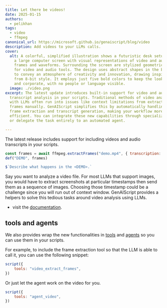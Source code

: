```yaml
---
title: Let there be videos!
date: 2025-01-15
authors:
  - pelikhan
tags:
  - video
  - ffmpeg
canonical_url: https://microsoft.github.io/genaiscript/blog/video
description: Add videos to your LLMs calls.
cover:
  alt: A colorful, simplified illustration shows a futuristic desk setup. There's
    a large computer screen with visual representations of video and audio, like
    frames and waveforms. Surrounding the screen are stylized geometric symbols
    for video and audio tools. The design uses abstract shapes in the background
    to convey an atmosphere of creativity and innovation, drawing inspiration
    from 8-bit style. It employs just five bold colors to keep the look clear
    and corporate, with no people or language visible.
  image: ./video.png
excerpt: The latest update introduces built-in support for video and audio
  transcript analysis in your scripts. Traditional methods of video analysis
  with LLMs often run into issues like context limitations from extracting
  frames manually. GenAIScript simplifies this by automatically handling video
  frame extraction and transcript generation, making your workflow more
  efficient. You can integrate these new capabilities through specialized tools
  or delegate the task entirely to an automated agent.

---
```


The latest release includes support for including videos and audio transcripts in your scripts.

```js wrap
const frames = await ffmpeg.extractFrames("demo.mp4", { transcription: true })
def("DEMO", frames)

$`Describe what happens in the <DEMO>.`
```

Say you want to analyze a video file. For most LLMs that support images, you would have to extract screenshots at particular timestamps then send them as a sequence of images.
Choosing those timestamp could be a challenge since you will run out of context window. GenAIScript provides a helpers to solve this tedious tasks around video analysis using LLMs.

- visit the [documentation](/genaiscript/reference/scripts/videos).

## tools and agents

We also provides wrap the new functionalities in [tools](/genaiscript/reference/scripts/tools) and [agents](/genaiscript/reference/scripts/agents) so you can use them in your scripts.

For example, to include the frame extraction tool so that the LLM is able to call it, you can use the following snippet:

```js wrap
script({
    tools: "video_extract_frames",
})
```

Or just let the agent work on the video for you.

```js wrap
script({
    tools: "agent_video",
})
```
